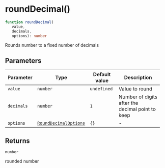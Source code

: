 # roundDecimal()

```ts
function roundDecimal(
   value, 
   decimals, 
   options): number
```

Rounds number to a fixed number of decimals

## Parameters

| Parameter | Type | Default value | Description |
| ------ | ------ | ------ | ------ |
| `value` | `number` | `undefined` | Value to round |
| `decimals` | `number` | `1` | Number of digits after the decimal point to keep |
| `options` | [`RoundDecimalOptions`](../interfaces/RoundDecimalOptions.md) | `{}` | - |

## Returns

`number`

rounded number
